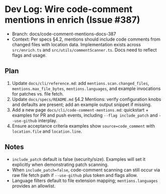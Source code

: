 # Dev Log: Wire code-comment mentions in enrich (Issue #387)

- Branch: docs/code-comment-mentions-docs-387
- Context: Per specs §4.2, mentions should include code comments from changed files with location data. Implementation exists across `src/enrich.ts` and `src/utils/commentScanner.ts`. Docs need to reflect flags and usage.

## Plan

1. Update `docs/cli/reference.md`: add `mentions.scan.changed_files`, `mentions.max_file_bytes`, `mentions.languages`, and example invocations for patches vs. file fetch.
2. Update `docs/specs/README.md` §4.2 Mentions: verify configuration knobs and defaults are present; add an example output snippet if missing.
3. Add a new page `docs/cli/code-comment-mentions.md`: quickstart + examples for PR and push events, including `--flag include_patch` and `--use-github` interplay.
4. Ensure acceptance criteria examples show `source=code_comment` with `location.file` and `location.line`.

## Notes

- `include_patch` default is false (security/size). Examples will set it explicitly when demonstrating patch scanning.
- When `include_patch=false`, code-comment scanning can still occur via raw file fetch path if `--use-github` plus token and flags allow.
- Language filters default to file extension mapping; `mentions.languages` provides an allowlist.
